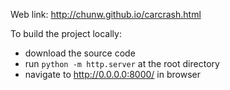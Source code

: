 Web link: http://chunw.github.io/carcrash.html

To build the project locally: 
* download the source code
* run `python -m http.server` at the root directory
* navigate to http://0.0.0.0:8000/ in browser
